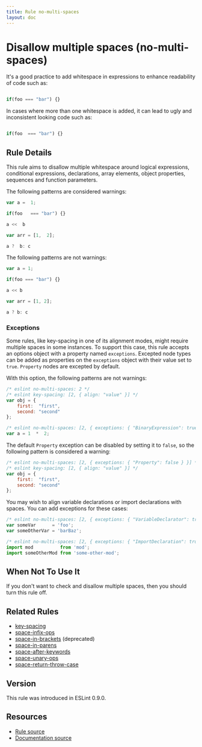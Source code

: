 ```yaml
---
title: Rule no-multi-spaces
layout: doc
---
```

<!-- Note: No pull requests accepted for this file. See README.md in the root directory for details. -->
# Disallow multiple spaces (no-multi-spaces)

It's a good practice to add whitespace in expressions to enhance readability of code such as:

```js

if(foo === "bar") {}

```

In cases where more than one whitespace is added, it can lead to ugly and inconsistent looking code such as:

```js

if(foo  === "bar") {}

```

## Rule Details

This rule aims to disallow multiple whitespace around logical expressions, conditional expressions, declarations, array elements, object properties, sequences and function parameters.

The following patterns are considered warnings:

```js
var a =  1;
```

```js
if(foo   === "bar") {}
```

```js
a <<  b
```

```js
var arr = [1,  2];
```

```js
a ?  b: c
```

The following patterns are not warnings:

```js
var a = 1;
```

```js
if(foo === "bar") {}
```

```js
a << b
```

```js
var arr = [1, 2];
```

```js
a ? b: c
```

### Exceptions

Some rules, like key-spacing in one of its alignment modes, might require multiple spaces in some instances. To support this case, this rule accepts an options object with a property named `exceptions`. Excepted node types can be added as properties on the `exceptions` object with their value set to `true`. `Property` nodes are excepted by default.

With this option, the following patterns are not warnings:

```js
/* eslint no-multi-spaces: 2 */
/* eslint key-spacing: [2, { align: "value" }] */
var obj = {
    first:  "first",
    second: "second"
};
```

```js
/* eslint no-multi-spaces: [2, { exceptions: { "BinaryExpression": true } }] */
var a = 1  *  2;
```

The default `Property` exception can be disabled by setting it to `false`, so the following pattern is considered a warning:

```js
/* eslint no-multi-spaces: [2, { exceptions: { "Property": false } }] */
/* eslint key-spacing: [2, { align: "value" }] */
var obj = {
    first:  "first",
    second: "second"
};
```

You may wish to align variable declarations or import declarations with spaces. You can add exceptions for these cases:

```js
/* eslint no-multi-spaces: [2, { exceptions: { "VariableDeclarator": true } }] */
var someVar      = 'foo';
var someOtherVar = 'barBaz';

/* eslint no-multi-spaces: [2, { exceptions: { "ImportDeclaration": true } }] */
import mod          from 'mod';
import someOtherMod from 'some-other-mod';
```

## When Not To Use It

If you don't want to check and disallow multiple spaces, then you should turn this rule off.

## Related Rules

* [key-spacing](key-spacing)
* [space-infix-ops](space-infix-ops)
* [space-in-brackets](space-in-brackets) (deprecated)
* [space-in-parens](space-in-parens)
* [space-after-keywords](space-after-keywords)
* [space-unary-ops](space-unary-ops)
* [space-return-throw-case](space-return-throw-case)


## Version

This rule was introduced in ESLint 0.9.0.

## Resources

* [Rule source](https://github.com/eslint/eslint/tree/master/lib/rules/no-multi-spaces.js)
* [Documentation source](https://github.com/eslint/eslint/tree/master/docs/rules/no-multi-spaces.md)
